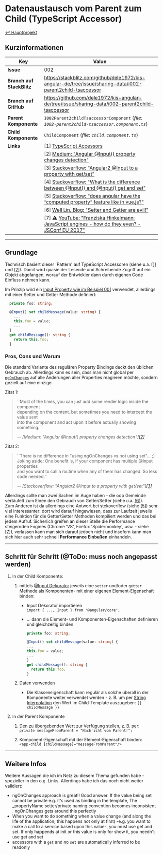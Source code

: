 # Datenaustausch vom Parent zum Child (TypeScript Accessor)

[↩ Hauptprojekt](https://github.com/dele1972/kis-angular-de#keep-it-simple-angular-de)

## Kurzinformationen

Key | Value
--- | ---
**Issue** | 002
**Branch auf StackBlitz** | <https://stackblitz.com/github/dele1972/kis-angular-de/tree/issue/sharing-data/i002-parent2child-tsaccessor>
**Branch auf GitHub** | <https://github.com/dele1972/kis-angular-de/tree/issue/sharing-data/i002-parent2child-tsaccessor>
**Parent Komponente** | `I002Parent2childTsaccessorComponent` (_file: `i002-parent2child-tsaccessor.component.ts`_)
**Child Komponente** | `ChildComponent` (_file: `child.component.ts`_)
**Links** | <a name="link1"></a>[1] [TypeScript Accessors](https://www.typescriptlang.org/docs/handbook/classes.html#accessors)
|  | <a name="link2"></a>[2] [Medium: "Angular @Input() property changes detection"](https://ngdev.space/angular-2-input-property-changes-detection-3ccbf7e366d2#47bb)
| | <a name="link3"></a>[3] [Stackoverflow: "Angular2 @Input to a property with get/set"](https://stackoverflow.com/questions/36653678/angular2-input-to-a-property-with-get-set)
| | <a name="link4"></a>[4] [Stackoverflow: "What is the difference between @Input() and @Input() get and set"](https://stackoverflow.com/questions/48921908/what-is-the-difference-between-input-and-input-get-and-set-in-angular-4)
| | <a name="link5"></a>[5] [Stackoverflow: "does angular have the “computed property” feature like in vue.js?"](https://stackoverflow.com/questions/43710642/does-angular-have-the-computed-property-feature-like-in-vue-js/47306546#47306546)
| | <a name="link6"></a>[6] [Well Lin, Blog: "Setter and Getter are evil!"](http://www.welllin.net/setter-and-getter-are-evil/)
| | <a name="link7"></a>[7] ⚠ [YouTube: "Franziska Hinkelmann: JavaScript engines - how do they even? - JSConf EU 2017"](https://www.youtube.com/watch?v=p-iiEDtpy6I)

---

## Grundlage

Technisch basiert dieser 'Pattern' auf TypeScript Accessoren (siehe u.a. [[1]](#link1) und  [[2]](#link2)). Damit wird quasie der Lesende und Schreibende Zugriff auf ein Objekt abgefangen, worauf der Entwickler dann durch eigenen Code Einfluss nehmen kann.

Im Prinzip wird ein [Input Property wie im Beispiel 001](https://github.com/dele1972/kis-angular-de/tree/issue/sharing-data/i001-parent2child/src/app/issues/i001-parent2child#datenaustausch-vom-parent-zum-child) verwendet, allerdings mit einer Setter und Getter Methode definiert:

```typescript
  private foo: string;

  @Input() set childMessage(value: string) {
    ...
    this.foo = value;
    ...
  }
  get childMessage(): string {
    return this.foo;
  }
```

### Pros, Cons und Warum

Die standard Variante des regulären Property Bindings deckt den üblichen Gebrauch ab. Allerdings kann es sein, dass man nicht global per [`ngOnChanges`](https://angular.io/api/core/OnChanges) auf alle Änderungen aller Properties reagieren möchte, sondern gezielt auf eine einzige.

Zitat 1:
> ``Most of the times, you can just add some render logic inside the component  
> depending on the content, but sometimes you need to intercept the value sent  
> into the component and act upon it before actually showing something.´´  
>  
> -- <cite>[Medium: "Angular @Input() property changes detection"][[2]](#link2)</cite>

Zitat 2:
> ``There is no difference in "using ngOnChanges vs not using set"... ;)  
> Joking aside: One benefit is, if your component has multiple @Input properties  
> and you want to call a routine when any of them has changed. So less code needed.´´ 
>  
> -- <cite>[Stackoverflow: "Angular2 @Input to a property with get/set"][[3]](#link3)</cite>

Allerdings sollte man zwei Sachen im Auge haben - die oop Gemeinde vertäufelt zum Einen den Gebrauch von Getter/Setter (siehe u.a. [[6]](#link6)).  
Zum Anderen ist da allerdings eine Antwort bei stckoverflow (siehe [[5]](#link5)) sehr viel interessanter: dort wird darauf hingewiesen, dass zur Laufzeit jeweils eine Funktion für die Getter/Setter Methoden kompiliert werden und das bei jedem Aufruf. Sicherlich greifen an dieser Stelle die Performance steigernden Engines (Chrome 'V8', Firefox 'Spidermonkey', usw. - siehe [[7]](#link7)), verlassen kann man sich darauf jedoch nicht und insofern kann man sich hier auch sehr schnell **Performance Einbußen** einhandeln.

---

## Schritt für Schritt (@ToDo: muss noch angepasst werden)

1. In der Child Komponente:  

   1. mittels [@Input Dekorator](https://angular.io/guide/template-syntax#input-and-output-properties) jeweils eine ```setter``` und/oder ```getter``` Methode als Komponenten- mit einer eigenen Element-Eigenschaft binden:

      * Input Dekorator importieren  
       `import { ..., Input } from '@angular/core';`

      * ... dann die Element- und Komponenten-Eigenschaften definieren und gleichzeitig binden  
        ```typescript
        private foo: string;

        @Input() set childMessage(value: string) {
        ...
        this.foo = value;
        ...
        }
        get childMessage(): string {
          return this.foo;
        }
        ```

   1. Daten verwenden
      * Die Klasseneigenschaft kann regulär als solche überall in der Komponente weiter verwendet werden - z. B. um per [String Interpolation](https://angular.io/guide/displaying-data#interpolation) den Wert im Child-Template auszugeben:   `{{ childMessage }}`

1. In der Parent Komponente

    1. Den zu übergebenden Wert zur Verfügung stellen, z. B. per:  
       `private messageFromParent = "Nachricht vom Parent!";`

    1. Komponent-Eigenschaft mit der Element-Eigenschaft binden:  
    `<app-child [childMessage]="messageFromParent"/>`

---

## Weitere Infos

Weitere Aussagen die ich im Netz zu diesem Thema gefunden habe - spezieller in den o.g. Links. Allerdings habe ich das noch nicht weiter validiert:

* ngOnChanges approach is great!! Good answer. If the value being set cannot be private e.g. it's used as binding in the template, The _propertyName setter/private naming convention becomes inconsistent . ngOnChanges gets around this perfectly
* When you want to do something when a value change (and along the life of the application, this happens not only at first) -e.g. you want to make a call to a service based upon this value-, you must use get and set. If only happends at init or this value is only for show it, you needn't use get and set
* accessors with a ```get``` and no ```set``` are automatically inferred to be readonly